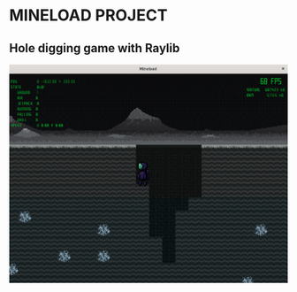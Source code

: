 # MINELOAD PROJECT

## Hole digging game with Raylib

![alt text](https://github.com/Niklas-Seppala/mineload/blob/master/screenshots/helloworld.png)
